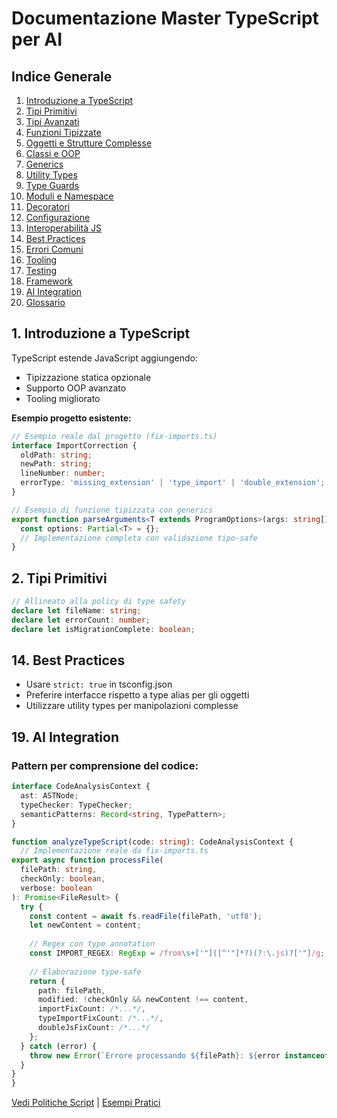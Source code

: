 # Documentazione Master TypeScript per AI

## Indice Generale
1. [Introduzione a TypeScript](#introduzione)
2. [Tipi Primitivi](#tipi-primitivi)
3. [Tipi Avanzati](#tipi-avanzati)
4. [Funzioni Tipizzate](#funzioni)
5. [Oggetti e Strutture Complesse](#oggetti)
6. [Classi e OOP](#classi)
7. [Generics](#generics)
8. [Utility Types](#utility-types)
9. [Type Guards](#type-guards)
10. [Moduli e Namespace](#moduli)
11. [Decoratori](#decoratori)
12. [Configurazione](#configurazione)
13. [Interoperabilità JS](#interoperabilità)
14. [Best Practices](#best-practices)
15. [Errori Comuni](#errori)
16. [Tooling](#tooling)
17. [Testing](#testing)
18. [Framework](#framework)
19. [AI Integration](#ai-integration)
20. [Glossario](#glossario)

## 1. Introduzione a TypeScript <a name="introduzione"></a>
TypeScript estende JavaScript aggiungendo:
- Tipizzazione statica opzionale
- Supporto OOP avanzato
- Tooling migliorato

**Esempio progetto esistente:**
```ts
// Esempio reale dal progetto (fix-imports.ts)
interface ImportCorrection {
  oldPath: string;
  newPath: string;
  lineNumber: number;
  errorType: 'missing_extension' | 'type_import' | 'double_extension';
}

// Esempio di funzione tipizzata con generics
export function parseArguments<T extends ProgramOptions>(args: string[]): T {
  const options: Partial<T> = {};
  // Implementazione completa con validazione tipo-safe
}
```

## 2. Tipi Primitivi <a name="tipi-primitivi"></a>
```ts
// Allineato alla policy di type safety
declare let fileName: string;
declare let errorCount: number;
declare let isMigrationComplete: boolean;
```

## 14. Best Practices <a name="best-practices"></a>
- Usare `strict: true` in tsconfig.json
- Preferire interfacce rispetto a type alias per gli oggetti
- Utilizzare utility types per manipolazioni complesse

## 19. AI Integration <a name="ai-integration"></a>
### Pattern per comprensione del codice:
```ts
interface CodeAnalysisContext {
  ast: ASTNode;
  typeChecker: TypeChecker;
  semanticPatterns: Record<string, TypePattern>;
}

function analyzeTypeScript(code: string): CodeAnalysisContext {
  // Implementazione reale da fix-imports.ts
export async function processFile(
  filePath: string,
  checkOnly: boolean,
  verbose: boolean
): Promise<FileResult> {
  try {
    const content = await fs.readFile(filePath, 'utf8');
    let newContent = content;
    
    // Regex con type annotation
    const IMPORT_REGEX: RegExp = /from\s+['"]([^'"]*?)(?:\.js)?['"]/g;
    
    // Elaborazione type-safe
    return {
      path: filePath,
      modified: !checkOnly && newContent !== content,
      importFixCount: /*...*/,
      typeImportFixCount: /*...*/,
      doubleJsFixCount: /*...*/
    };
  } catch (error) {
    throw new Error(`Errore processando ${filePath}: ${error instanceof Error ? error.message : String(error)}`);
  }
}
}
```

[Vedi Politiche Script](../scripts/script-policy.md) | [Esempi Pratici](../src/scripts/fix-imports.ts)